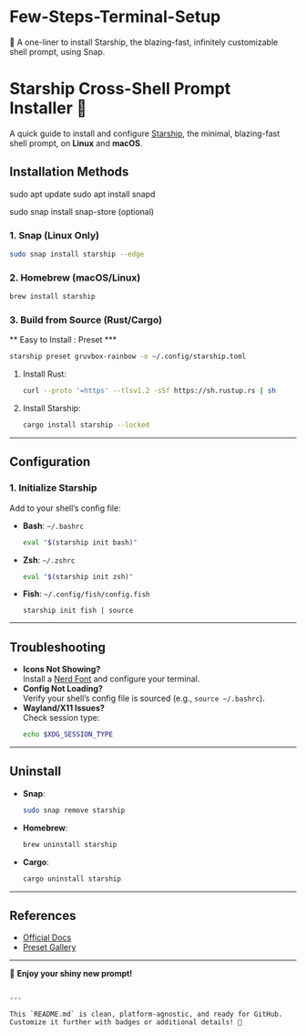 # Few-Steps-Terminal-Setup
🚀 A one-liner to install Starship, the blazing-fast, infinitely customizable shell prompt, using Snap.
# Starship Cross-Shell Prompt Installer 🚀

A quick guide to install and configure [Starship](https://starship.rs/), the minimal, blazing-fast shell prompt, on **Linux** and **macOS**.

## **Installation Methods**
sudo apt update
sudo apt install snapd


sudo snap install snap-store (optional)



### **1. Snap (Linux Only)**
```bash
sudo snap install starship --edge
```

### **2. Homebrew (macOS/Linux)**
```bash
brew install starship
```

### **3. Build from Source (Rust/Cargo)**
** Easy to Install : Preset ***

```bash
starship preset gruvbox-rainbow -o ~/.config/starship.toml
```
1. Install Rust:
   ```bash
   curl --proto '=https' --tlsv1.2 -sSf https://sh.rustup.rs | sh
   ```
2. Install Starship:
   ```bash
   cargo install starship --locked
   ```

---

## **Configuration**

### **1. Initialize Starship**
Add to your shell’s config file:
- **Bash**: `~/.bashrc`
  ```bash
  eval "$(starship init bash)"
  ```
- **Zsh**: `~/.zshrc`
  ```zsh
  eval "$(starship init zsh)"
  ```
- **Fish**: `~/.config/fish/config.fish`
  ```fish
  starship init fish | source
  ```


---

## **Troubleshooting**
- **Icons Not Showing?**  
  Install a [Nerd Font](https://www.nerdfonts.com/) and configure your terminal.
- **Config Not Loading?**  
  Verify your shell’s config file is sourced (e.g., `source ~/.bashrc`).
- **Wayland/X11 Issues?**  
  Check session type:
  ```bash
  echo $XDG_SESSION_TYPE
  ```

---

## **Uninstall**
- **Snap**:
  ```bash
  sudo snap remove starship
  ```
- **Homebrew**:
  ```bash
  brew uninstall starship
  ```
- **Cargo**:
  ```bash
  cargo uninstall starship
  ```

---

## **References**
- [Official Docs](https://starship.rs/config/)
- [Preset Gallery](https://starship.rs/presets/)

---

🌟 **Enjoy your shiny new prompt!**  
```

---

This `README.md` is clean, platform-agnostic, and ready for GitHub. Customize it further with badges or additional details! 🎉
